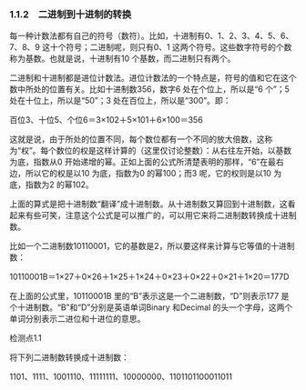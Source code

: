 ### 1.1.2　二进制到十进制的转换

每一种计数法都有自己的符号（数符）。比如，十进制有0、1、2、3、4、5、6、7、8、9 这十个符号；二进制呢，则只有0、1 这两个符号。这些数字符号的个数称为基数。也就是说，十进制有10 个基数，而二进制只有两个。

二进制和十进制都是进位计数法。进位计数法的一个特点是，符号的值和它在这个数中所处的位置有关。比如十进制数356，数字6 处在个位上，所以是“6 个”；5 处在十位上，所以是“50”；3 处在百位上，所以是“300”。即：

百位3、十位5、个位6＝3×102＋5×101＋6×100＝356

这就是说，由于所处的位置不同，每个数位都有一个不同的放大倍数，这称为“权”。每个数位的权是这样计算的（这里仅讨论整数）：从右往左开始，以基数为底，指数从0 开始递增的幂。正如上面的公式所清楚表明的那样，“6”在最右边，所以它的权是以10 为底，指数为0 的幂100；而3 呢，它的权则是以10 为底，指数为2 的幂102。

上面的算式是把十进制数“翻译”成十进制数。从十进制数又算回到十进制数，这看起来有些可笑，注意这个公式是可以推广的，可以用它来将二进制数转换成十进制数。

比如一个二进制数10110001，它的基数是2，所以要这样来计算与它等值的十进制数：

10110001B＝1×27＋0×26＋1×25＋1×24＋0×23＋0×22＋0×21＋1×20＝177D

在上面的公式里，10110001B 里的“B”表示这是一个二进制数，“D”则表示177 是个十进制数。“B”和“D”分别是英语单词Binary 和Decimal 的头一个字母，这两个单词分别表示二进位和十进位的意思。

检测点1.1

将下列二进制数转换成十进制数：

1101、1111、1001110、11111111、10000000、1101101100011011